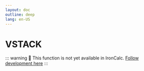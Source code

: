 ```yaml
---
layout: doc
outline: deep
lang: en-US
---
```


# VSTACK

::: warning
🚧 This function is not yet available in IronCalc.
[Follow development here](https://github.com/ironcalc/IronCalc/labels/Functions)
:::